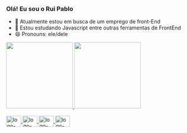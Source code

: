 ### Olá! Eu sou o Rui Pablo

- 🔭 Atualmente estou em busca de um emprego de front-End
- 🌱 Estou estudando Javascript entre outras ferramentas de FrontEnd
- 😄 Pronouns: ele/dele

<div>
  <a href="https://github.com/ruipablob">
  <img height= "180em" src="https://github-readme-stats.vercel.app/api?username=ruipablob&show_icons=true&theme=merko&include_all_commits=true&count_private=true"/>
  <img height= "180em" src="https://github-readme-stats.vercel.app/api/top-langs/?username=ruipablob&layout=compact&langs_count=16&theme=merko"/>
</div>

<div style="display: inline_block"><br>
  <img align="center" alt="logo-HTML5" height="30" width="40" src="https://cdn.jsdelivr.net/gh/devicons/devicon/icons/html5/html5-original.svg" />
  <img align="center" alt="logo-CSS3" height="30" width="40" src="https://cdn.jsdelivr.net/gh/devicons/devicon/icons/css3/css3-original.svg" />
  <img align="center" alt="logo-CSS3" height="30" width="40" src="https://cdn.jsdelivr.net/gh/devicons/devicon/icons/javascript/javascript-original.svg" />
  <img align="center" alt="logo-CSS3" height="30" width="40" src="https://cdn.jsdelivr.net/gh/devicons/devicon/icons/java/java-original.svg" />
  
  

</div>
